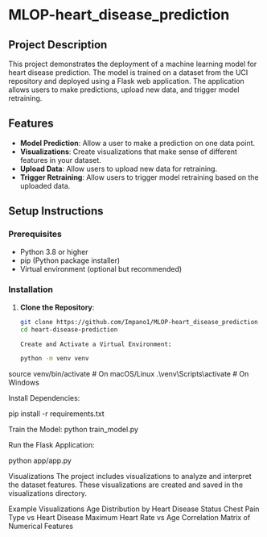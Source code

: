 # MLOP-heart_disease_prediction

## Project Description

This project demonstrates the deployment of a machine learning model for heart disease prediction. The model is trained on a dataset from the UCI repository and deployed using a Flask web application. The application allows users to make predictions, upload new data, and trigger model retraining.

## Features

- **Model Prediction**: Allow a user to make a prediction on one data point.
- **Visualizations**: Create visualizations that make sense of different features in your dataset.
- **Upload Data**: Allow users to upload new data for retraining.
- **Trigger Retraining**: Allow users to trigger model retraining based on the uploaded data.


## Setup Instructions

### Prerequisites

- Python 3.8 or higher
- pip (Python package installer)
- Virtual environment (optional but recommended)

### Installation

1. **Clone the Repository**:
   ```sh
   git clone https://github.com/Impano1/MLOP-heart_disease_prediction
   cd heart-disease-prediction

   Create and Activate a Virtual Environment:

   python -m venv venv
source venv/bin/activate  # On macOS/Linux
.\venv\Scripts\activate  # On Windows


Install Dependencies:

pip install -r requirements.txt

Train the Model:
python train_model.py

Run the Flask Application:

python app/app.py


Visualizations
The project includes visualizations to analyze and interpret the dataset features. These visualizations are created and saved in the visualizations directory.

Example Visualizations
Age Distribution by Heart Disease Status
Chest Pain Type vs Heart Disease
Maximum Heart Rate vs Age
Correlation Matrix of Numerical Features
